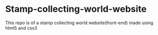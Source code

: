 # Stamp-collecting-world-website
This repo is of a stamp collecting world website(front-end)  made using html5 and css3
